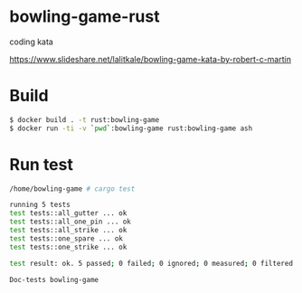 # bowling-game-rust
coding kata

https://www.slideshare.net/lalitkale/bowling-game-kata-by-robert-c-martin

# Build
```bash
$ docker build . -t rust:bowling-game
$ docker run -ti -v `pwd`:bowling-game rust:bowling-game ash
```

# Run test
```bash
/home/bowling-game # cargo test

running 5 tests
test tests::all_gutter ... ok
test tests::all_one_pin ... ok
test tests::all_strike ... ok
test tests::one_spare ... ok
test tests::one_strike ... ok

test result: ok. 5 passed; 0 failed; 0 ignored; 0 measured; 0 filtered out

Doc-tests bowling-game
```